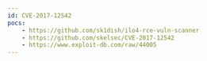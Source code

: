 ```yaml
---
id: CVE-2017-12542
pocs:
    - https://github.com/sk1dish/ilo4-rce-vuln-scanner
    - https://github.com/skelsec/CVE-2017-12542
    - https://www.exploit-db.com/raw/44005
---
```

